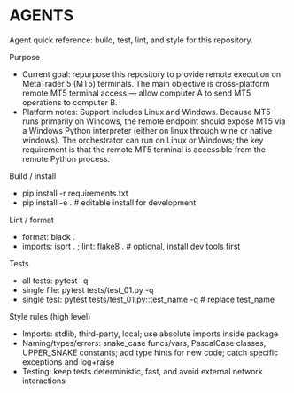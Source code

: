 # AGENTS
Agent quick reference: build, test, lint, and style for this repository.

Purpose
- Current goal: repurpose this repository to provide remote execution on MetaTrader 5 (MT5) terminals. The main objective is cross-platform remote MT5 terminal access — allow computer A to send MT5 operations to computer B.
- Platform notes: Support includes Linux and Windows. Because MT5 runs primarily on Windows, the remote endpoint should expose MT5 via a Windows Python interpreter (either on linux through wine or native windows). The orchestrator can run on Linux or Windows; the key requirement is that the remote MT5 terminal is accessible from the remote Python process.

Build / install
- pip install -r requirements.txt
- pip install -e .    # editable install for development

Lint / format
- format: black .
- imports: isort . ; lint: flake8 .  # optional, install dev tools first

Tests
- all tests: pytest -q
- single file: pytest tests/test_01.py -q
- single test: pytest tests/test_01.py::test_name -q  # replace test_name

Style rules (high level)
- Imports: stdlib, third-party, local; use absolute imports inside package
- Naming/types/errors: snake_case funcs/vars, PascalCase classes, UPPER_SNAKE constants; add type hints for new code; catch specific exceptions and log+raise
- Testing: keep tests deterministic, fast, and avoid external network interactions
